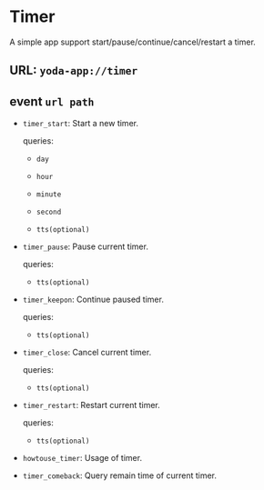 # Timer

A simple app support start/pause/continue/cancel/restart a timer.

## URL: `yoda-app://timer`

## event `url path`

* `timer_start`: Start a new timer.

  queries:

  * `day`

  * `hour`

  * `minute`

  * `second`

  * `tts(optional)`

* `timer_pause`: Pause current timer.

  queries:

  * `tts(optional)`

* `timer_keepon`: Continue paused timer.

  queries:

  * `tts(optional)`

* `timer_close`: Cancel current timer.

  queries:

  * `tts(optional)`

* `timer_restart`: Restart current timer.

  queries:

  * `tts(optional)`

* `howtouse_timer`: Usage of timer.

* `timer_comeback`: Query remain time of current timer.
